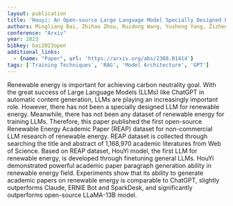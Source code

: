 ```yaml
---
layout: publication
title: 'Houyi: An Open-source Large Language Model Specially Designed For Renewable Energy And Carbon Neutrality Field'
authors: Mingliang Bai, Zhihao Zhou, Ruidong Wang, Yusheng Yang, Zizhen Qin, Yunxiao Chen, Chunjin Mu, Jinfu Liu, Daren Yu
conference: "Arxiv"
year: 2023
bibkey: bai2023open
additional_links:
  - {name: "Paper", url: 'https://arxiv.org/abs/2308.01414'}
tags: ['Training Techniques', 'RAG', 'Model Architecture', 'GPT']
---
```

Renewable energy is important for achieving carbon neutrality goal. With the
great success of Large Language Models (LLMs) like ChatGPT in automatic content
generation, LLMs are playing an increasingly important role. However, there has
not been a specially designed LLM for renewable energy. Meanwhile, there has
not been any dataset of renewable energy for training LLMs. Therefore, this
paper published the first open-source Renewable Energy Academic Paper (REAP)
dataset for non-commercial LLM research of renewable energy. REAP dataset is
collected through searching the title and abstract of 1,168,970 academic
literatures from Web of Science. Based on REAP dataset, HouYi model, the first
LLM for renewable energy, is developed through finetuning general LLMs. HouYi
demonstrated powerful academic paper paragraph generation ability in renewable
energy field. Experiments show that its ability to generate academic papers on
renewable energy is comparable to ChatGPT, slightly outperforms Claude, ERNIE
Bot and SparkDesk, and significantly outperforms open-source LLaMA-13B model.
